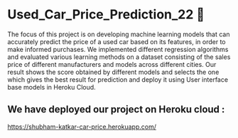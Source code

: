 # Used_Car_Price_Prediction_22 🚙

The focus of this project is on developing machine learning models that can accurately predict the price of a used car based on its features, in order to make informed purchases. We implemented different regression algorithms and evaluated various learning methods on a dataset consisting of the sales price of different manufacturers and models across different cities. Our result shows the score obtained by different models and selects the one which gives the best result for prediction and deploy it using User interface base models in Heroku Cloud.


## We have deployed our project on Heroku cloud :
https://shubham-katkar-car-price.herokuapp.com/
